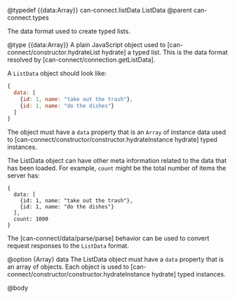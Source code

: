 @typedef {{data:Array<Object>}} can-connect.listData ListData
@parent can-connect.types

The data format used to create typed lists.  

@type {{data:Array<Object>}} A plain JavaScript object used to [can-connect/constructor.hydrateList hydrate] a typed
list.  This is the data format resolved by [can-connect/connection.getListData].

A `ListData` object should look like:

```js
{
  data: [
    {id: 1, name: "take out the trash"},
    {id: 1, name: "do the dishes"}
  ]
}
```

The object must have a `data` property that is an `Array` of
instance data used to [can-connect/constructor/constructor.hydrateInstance hydrate] typed instances.  

The ListData object can have other meta information related to the data
that has been loaded.  For example, `count` might be the total
number of items the server has:

```
{
  data: [
    {id: 1, name: "take out the trash"},
    {id: 1, name: "do the dishes"}
  ],
  count: 1000
}
```

The [can-connect/data/parse/parse] behavior can be used to convert request responses to the `ListData` format.

  @option {Array<Object>} data The ListData object must have a `data` property that is an array of objects.  Each
  object is used to [can-connect/constructor/constructor.hydrateInstance hydrate] typed instances.

@body
